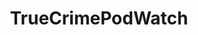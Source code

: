 ---
title: TrueCrimePodWatch
crosslinks:
- upandvanished
- truecrimepodcast
- upandvanishedexposed
---